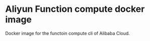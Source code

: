 # Aliyun Function compute docker image

Docker image for the functoin compute cli of Alibaba Cloud.
